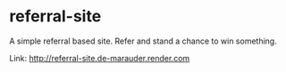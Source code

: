 # referral-site
A simple referral based site. Refer and stand a chance to win something.

Link: http://referral-site.de-marauder.render.com
